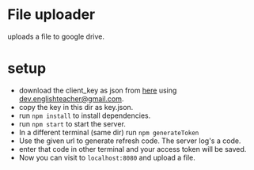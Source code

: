 # File uploader

uploads a file to google drive.

# setup
  * download the client_key as json from [here](https://console.developers.google.com) using dev.englishteacher@gmail.com.
  * copy the key in this dir as key.json.
  * run `npm install` to install dependencies.
  * run `npm start` to start the server.
  * In a different terminal (same dir) run `npm generateToken`
  * Use the given url to generate refresh code. The server log's a code.
  * enter that code in other terminal and your access token will be saved.
  * Now you can visit to `localhost:8080` and upload a file.